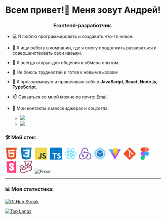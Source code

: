 <h1 align="center">Всем привет!👋 Меня зовут Андрей!</h1>
<h3 align="center">Frontend-разработчик.</h3>

- 💻 Я люблю программировать и создавать что-то новое.

- 🔭 Я ищу работу в компании, где я смогу продолжить развиваться и совершенствовать свои навыки.

- 💬 Я всегда открыт для общения и обмена опытом.

- 💪 Не боюсь трудностей и готов к новым вызовам

- 🌱 Я программирую и прокачиваю себя в **JavaScript, React, Node.js, TypeScript**.

- 📫 Связаться со мной можно по почте: [Email](mailto:andpey.ovchinnikov@yandex.ru)

- 📱 Мои контакты в мессенджерах и соцсетях:
  - <a href="https://t.me/andrei_ovc"><img src="https://img.shields.io/badge/Telegram-2CA5E0?style=for-the-badge&logo=telegram&logoColor=white" /></a>
  - <a href="https://vk.com/andrey_ibiza"><img src="https://img.shields.io/badge/VK-0077FF?style=for-the-badge&logo=vk&logoColor=white" /></a>


### 🛠 Мой стек:


<div>
  <img src="https://github.com/devicons/devicon/blob/master/icons/html5/html5-original.svg" title="HTML5" alt="HTML" width="40" height="40"/>&nbsp;
  <img src="https://github.com/devicons/devicon/blob/master/icons/css3/css3-original.svg" title="CSS3" alt="CSS" width="40" height="40"/>&nbsp;
  <img src="https://github.com/devicons/devicon/blob/master/icons/javascript/javascript-original.svg" title="JavaScript" alt="JavaScript" width="40" height="40"/>&nbsp;
  <img src="https://github.com/devicons/devicon/blob/master/icons/typescript/typescript-original.svg" title="TypeScript" alt="TypeScript" width="40" height="40"/>&nbsp;
  <img src="https://github.com/devicons/devicon/blob/master/icons/react/react-original.svg" title="React" alt="React" width="40" height="40"/>&nbsp;
  <img src="https://github.com/devicons/devicon/blob/master/icons/redux/redux-original.svg" title="Redux" alt="Redux" width="40" height="40"/>&nbsp;
  <img src="https://github.com/devicons/devicon/blob/master/icons/webpack/webpack-original.svg" title="Webpack" alt="Webpack" width="40" height="40"/>&nbsp;
  <img src="https://github.com/devicons/devicon/blob/master/icons/vitejs/vitejs-original.svg" title="Vite" alt="Vite" width="40" height="40"/>&nbsp;
  <img src="https://github.com/devicons/devicon/blob/master/icons/git/git-original.svg" title="Git" alt="Git" width="40" height="40"/>&nbsp;
  <img src="https://github.com/devicons/devicon/blob/master/icons/figma/figma-original.svg" title="Figma" alt="Figma" width="40" height="40"/>&nbsp;
  <img src="https://github.com/devicons/devicon/blob/master/icons/storybook/storybook-original.svg" title="Storybook" alt="Storybook" width="40" height="40"/>&nbsp;
  <img src="https://github.com/devicons/devicon/blob/master/icons/jest/jest-plain.svg" title="Jest" alt="Jest" width="40" height="40"/>&nbsp;
  <img src="https://www.pixso.net/images/logo/logo-text-light.svg" title="Pixso" alt="Pixso" width="40" height="40"/>
</div>

---

### 📊 Моя статистика:

[![GitHub Streak](http://github-readme-streak-stats.herokuapp.com?user=OvchinnikovAndpey&theme=dark&background=000000)](https://git.io/streak-stats)

[![Top Langs](https://github-readme-stats.vercel.app/api/top-langs/?username=OvchinnikovAndpey&layout=compact&theme=vision-friendly-dark)](https://github.com/anuraghazra/github-readme-stats)
